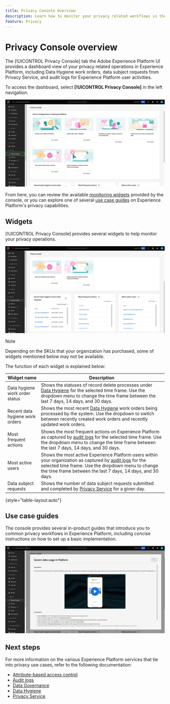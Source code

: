 ```yaml
---
title: Privacy Console Overview
description: Learn how to monitor your privacy related workflows in the Adobe Experience Platform UI.
feature: Privacy
---
```

# Privacy Console overview

The [!UICONTROL Privacy Console] tab the Adobe Experience Platform UI provides a dashboard view of your privacy related operations in Experience Platform, including Data Hygiene work orders, data subject requests from Privacy Service, and audit logs for Experience Platform user activities.

To access the dashboard, select **[!UICONTROL Privacy Console]** in the left navigation.

![Image showing [!UICONTROL Privacy Console] being selected in the left navigation within the Experience Platform UI](../images/governance-privacy-security/privacy-console/left-nav.png)

From here, you can review the available [monitoring widgets](#widgets) provided by the console, or you can explore one of several [use case guides](#use-case-guides) on Experience Platform's privacy capabilities.

## Widgets

[!UICONTROL Privacy Console] provides several widgets to help monitor your privacy operations.

![Image showing [!UICONTROL Privacy Console] being selected in the left navigation within the Experience Platform UI](../images/governance-privacy-security/privacy-console/widgets.png)

>[!NOTE]
>
>Depending on the SKUs that your organization has purchased, some of widgets mentioned below may not be available.

The function of each widget is explained below:

| Widget name | Description |
| --- | --- |
| Data hygiene work order status | Shows the statuses of record delete processes under [Data Hygiene](../../hygiene/home.md) for the selected time frame. Use the dropdown menu to change the time frame between the last 7 days, 14 days, and 30 days.  |
| Recent data hygiene work orders | Shows the most recent [Data Hygiene](../../hygiene/home.md) work orders being processed by the system. Use the dropdown to switch between recently created work orders and recently updated work orders. |
| Most frequent actions | Shows the most frequent actions on Experience Platform as captured by [audit logs](./audit-logs/overview.md) for the selected time frame. Use the dropdown menu to change the time frame between the last 7 days, 14 days, and 30 days. |
| Most active users | Shows the most active Experience Platform users within your organization as captured by [audit logs](./audit-logs/overview.md) for the selected time frame. Use the dropdown menu to change the time frame between the last 7 days, 14 days, and 30 days. |
| Data subject requests | Shows the number of data subject requests submitted and completed by [Privacy Service](../../privacy-service/home.md) for a given day. |

{style="table-layout:auto"}

## Use case guides

The console provides several in-product guides that introduce you to common privacy workflows in Experience Platform, including concise instructions on how to set up a basic implementation.

![Image showing [!UICONTROL Privacy Console] being selected in the left navigation within the Experience Platform UI](../images/governance-privacy-security/privacy-console/use-case-guide.png)

## Next steps

For more information on the various Experience Platform services that tie into privacy use cases, refer to the following documentation:

* [Attribute-based access control](../../access-control/abac/overview.md)
* [Audit logs](./audit-logs/overview.md)
* [Data Governance](../../data-governance/home.md)
* [Data Hygiene](../../hygiene/home.md)
* [Privacy Service](../../privacy-service/home.md)
